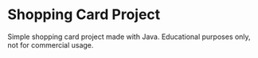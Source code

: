 # Shopping Card Project

Simple shopping card project made with Java. Educational purposes only, not for commercial usage.
